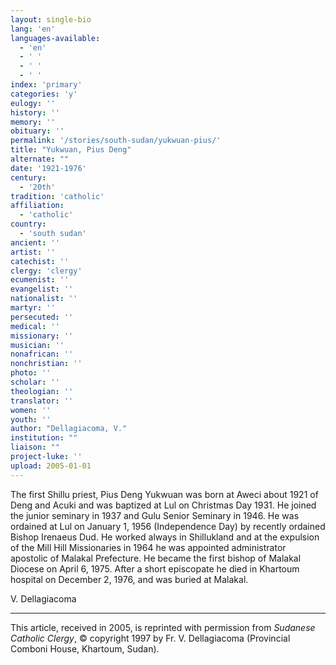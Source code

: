 ```yaml
---
layout: single-bio
lang: 'en'
languages-available:
  - 'en'
  - ' '
  - ' '
  - ' '
index: 'primary'
categories: 'y'
eulogy: ''
history: ''
memory: ''
obituary: ''
permalink: '/stories/south-sudan/yukwuan-pius/'
title: "Yukwuan, Pius Deng"
alternate: ""
date: '1921-1976'
century:
  - '20th'
tradition: 'catholic'
affiliation:
  - 'catholic'
country:
  - 'south sudan'
ancient: ''
artist: ''
catechist: ''
clergy: 'clergy'
ecumenist: ''
evangelist: ''
nationalist: ''
martyr: ''
persecuted: ''
medical: ''
missionary: ''
musician: ''
nonafrican: ''
nonchristian: ''
photo: ''
scholar: ''
theologian: ''
translator: ''
women: ''
youth: ''
author: "Dellagiacoma, V."
institution: ""
liaison: ""
project-luke: ''
upload: 2005-01-01
---
```




The first Shillu priest, Pius Deng Yukwuan was born at Aweci about 1921 of Deng and Acuki and was baptized at Lul on Christmas Day 1931. He joined the junior seminary in 1937 and Gulu Senior Seminary in 1946. He was ordained at Lul on January 1, 1956 (Independence Day) by recently ordained Bishop Irenaeus Dud. He worked always in Shillukland and at the expulsion of the Mill Hill Missionaries in 1964 he was appointed administrator apostolic of Malakal Prefecture. He became the first bishop of Malakal Diocese on April 6, 1975. After a short episcopate he died in Khartoum hospital on December 2, 1976, and was buried at Malakal.

V. Dellagiacoma

---

This article, received in 2005, is reprinted with permission from *Sudanese Catholic Clergy*, © copyright 1997 by Fr. V. Dellagiacoma (Provincial Comboni House, Khartoum, Sudan).
